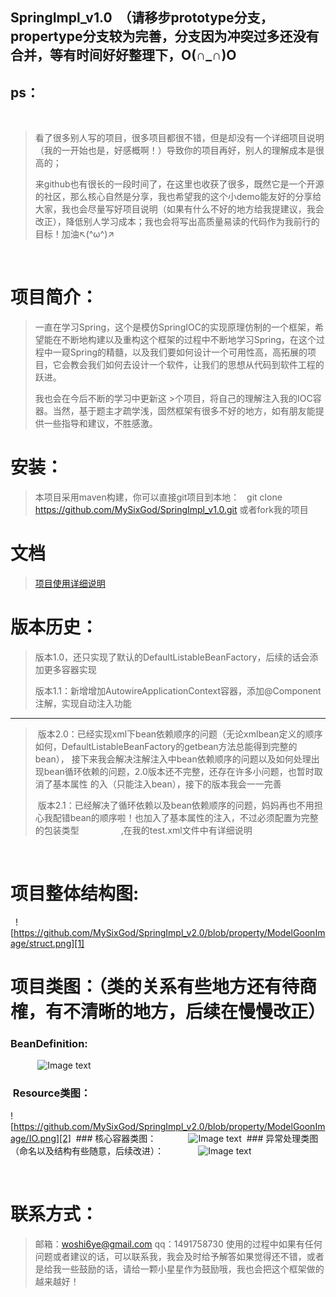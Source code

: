 
## SpringImpl_v1.0  （请移步prototype分支，propertype分支较为完善，分支因为冲突过多还没有合并，等有时间好好整理下，O(∩_∩)O

ps：
---

     

> 看了很多别人写的项目，很多项目都很不错，但是却没有一个详细项目说明（我的一开始也是，好感概啊！）导致你的项目再好，别人的理解成本是很高的；
> 
> 来github也有很长的一段时间了，在这里也收获了很多，既然它是一个开源的社区，那么核心自然是分享，我也希望我的这个小demo能友好的分享给大家，我也会尽量写好项目说明（如果有什么不好的地方给我提建议，我会改正），降低别人学习成本；我也会将写出高质量易读的代码作为我前行的目标！加油↖(^ω^)↗

  


项目简介：
=====

>  一直在学习Spring，这个是模仿SpringIOC的实现原理仿制的一个框架，希望能在不断地构建以及重构这个框架的过程中不断地学习Spring，在这个过程中一窥Spring的精髓，以及我们要如何设计一个可用性高，高拓展的项目，它会教会我们如何去设计一个软件，让我们的思想从代码到软件工程的跃进。 
> 
> 我也会在今后不断的学习中更新这     >个项目，将自己的理解注入我的IOC容器。当然，基于题主才疏学浅，固然框架有很多不好的地方，如有朋友能提供一些指导和建议，不胜感激。

    

 

安装：
==

> 本项目采用maven构建，你可以直接git项目到本地：
    git clone https://github.com/MySixGod/SpringImpl_v1.0.git  或者fork我的项目
> 


文档
==

> <a href="https://github.com/MySixGod/SpringImpl_v1.0/wiki/%E9%A1%B9%E7%9B%AE%E7%9A%84%E8%AF%A6%E7%BB%86%E4%BD%BF%E7%94%A8%E8%AF%B4%E6%98%8E">项目使用详细说明</a>


版本历史：
=====

> 版本1.0，还只实现了默认的DefaultListableBeanFactory，后续的话会添加更多容器实现
> 
>
> 版本1.1：新增增加AutowireApplicationContext容器，添加@Component注解，实现自动注入功能
>


----------


>   版本2.0：已经实现xml下bean依赖顺序的问题（无论xmlbean定义的顺序如何，DefaultListableBeanFactory的getbean方法总能得到完整的bean），
接下来我会解决注解注入中bean依赖顺序的问题以及如何处理出现bean循环依赖的问题，2.0版本还不完整，还存在许多小问题，也暂时取消了基本属性  的入（只能注入bean），接下的版本我会一一完善
>
>  版本2.1：已经解决了循环依赖以及bean依赖顺序的问题，妈妈再也不用担心我配错bean的顺序啦！也加入了基本属性的注入，不过必须配置为完整的包装类型                  ,在我的test.xml文件中有详细说明

      
                       

项目整体结构图:
========


   ![https://github.com/MySixGod/SpringImpl_v2.0/blob/property/ModelGoonImage/struct.png][1]



  

项目类图：（类的关系有些地方还有待商榷，有不清晰的地方，后续在慢慢改正）
===

   ###  BeanDefinition:
            ![Image text]( https://github.com/MySixGod/SpringImpl_v2.0/blob/property/ModelGoonImage/BeanDefinition.png)
   ###  Resource类图：
  ![https://github.com/MySixGod/SpringImpl_v2.0/blob/property/ModelGoonImage/IO.png][2]
   ###  核心容器类图：
             ![Image text]( https://github.com/MySixGod/SpringImpl_v2.0/blob/property/ModelGoonImage/BeanFactory.png)
   ###  异常处理类图（命名以及结构有些随意，后续改进）：
              ![Image text]( https://github.com/MySixGod/SpringImpl_v2.0/blob/property/ModelGoonImage/exception.png)
              
          
 

联系方式：
=====

> 邮箱：woshi6ye@gmail.com
> qq：1491758730
> 使用的过程中如果有任何问题或者建议的话，可以联系我，我会及时给予解答如果觉得还不错，或者是给我一些鼓励的话，请给一颗小星星作为鼓励哦，我也会把这个框架做的越来越好！

 
  [1]: https://github.com/MySixGod/SpringImpl_v2.0/blob/property/ModelGoonImage/struct.png
  [2]: https://github.com/MySixGod/SpringImpl_v2.0/blob/property/ModelGoonImage/IO.png
